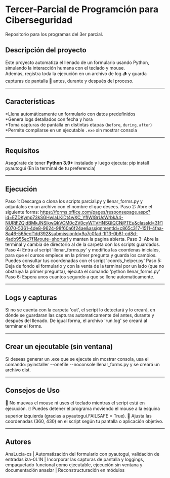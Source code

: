 # Tercer-Parcial de Programción para Ciberseguridad
Repositorio para los programas del 3er parcial.

## Descripción del proyecto
Este proyecto automatiza el llenado de un formulario usando Python, simulando la interacción humana con el teclado y mouse.  
Además, registra toda la ejecución en un archivo de log 🪵 y guarda capturas de pantalla 📸 antes, durante y después del proceso.

---------

## Características
*Llena automáticamente un formulario con datos predefinidos  
*Genera logs detallados con fecha y hora  
*Toma capturas de pantalla en distintas etapas (`before`, `during`, `after`)  
*Permite compilarse en un ejecutable `.exe` sin mostrar consola 

---------

## Requisitos
Asegúrate de tener **Python 3.9+** instalado y luego ejecuta:
pip install pyautogui (En la terminal de tu preferencia)

---------

## Ejecución
Paso 1: Descarga o clona los scripts parcial.py y llenar_forms.py y adjuntalos en un archivo con el nombre el que desees.
Paso 2: Abre el siguiente forms:
https://forms.office.com/pages/responsepage.aspx?id=EZDKymp73kSGHwlaLKiDt4wXC_YfIWlGrUcWrbkA4-NURjFZQjdBMkJNSlkwQkVCM0c2V0cyWTVHNSQlQCNjPTEu&classId=31f16070-5361-4de8-9624-98f60a6f24ae&assignmentId=c865c317-1511-4faa-8a46-565ecf1dd392&submissionId=9a7c0fad-1f13-0b8f-cd8d-4adb955ec7f1&route=shorturl
y manten la pagina abierta.
Paso 3: Abre la terminal y cambia de directorio al de la carpeta con los scripts guardados.
Paso 4: Entra al script 'llenar_forms.py' y modifica las coordenas iniciales, para que el cursos empiece en la primer pregunta y guarda los cambios. 
Puedes consultar tus coordenadas con el script 'coords_helper.py'
Paso 5: Deja de fondo el formulario y con la venta de la terminal por un lado (que no obstruya la primer pregunta), ejecuta el comando 'python llenar_forms.py'
Paso 6: Espera unos cuantos segundo a que se llene automaticamente.

---------

## Logs y capturas
Si no se cuenta con la carpeta 'out', el script lo detectará y lo creará, en dónde se guardaran las capturas automaticamente del antes, durante y después del llenado.
De igual forma, el archivo 'run.log' se creará al terminar el forms.

---------

## Crear un ejecutable (sin ventana)
Si deseas generar un .exe que se ejecute sin mostrar consola, usa el comando:
pyinstaller --onefile --noconsole llenar_forms.py
y se creará un archivo dist.

---------

## Consejos de Uso
🚫 No muevas el mouse ni uses el teclado mientras el script está en ejecución.
🖱️ Puedes detener el programa moviendo el mouse a la esquina superior izquierda (gracias a pyautogui.FAILSAFE = True).
🧭 Ajusta las coordenadas (360, 430) en el script según tu pantalla o aplicación objetivo.

---------

## Autores
AnaLucia-cs | Automatización del formulario con pyautogui, validación de entradas
iza-0L1N    | Incorporar las capturas de pantalla y loggings, empaquetado funcional como ejecutable, ejecución sin ventana y documentación
anaslzr     | Reconstructuración en módulos
